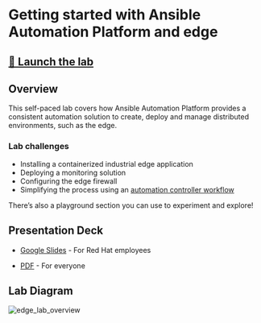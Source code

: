 
# Getting started with Ansible Automation Platform and edge

##  <a href="https://play.instruqt.com/embed/redhat/tracks/getting-started-edge-lab?token=em_VX7rLMJ7-5Hf8WoX" target="_blank">🚀 Launch the lab</a> 

## Overview

This self-paced lab covers how Ansible Automation Platform provides a consistent automation solution to create, deploy and manage distributed environments, such as the edge.

### Lab challenges

* Installing a containerized industrial edge application
* Deploying a monitoring solution
* Configuring the edge firewall
* Simplifying the process using an [automation controller workflow](https://docs.ansible.com/automation-controller/latest/html/userguide/workflows.html)

There’s also a playground section you can use to experiment and explore!

## Presentation Deck

* <a href="https://docs.google.com/presentation/d/1WDw5QjAE74LfZUACrQUgYVRb61FP3zjaqnFwfOJet60/edit?usp=sharing" target="_blank">Google Slides</a> - For Red Hat employees

* <a href="https://github.com/ansible/instruqt/blob/devel/webpages/decks/lab-edge.pdf" target="_blank">PDF</a> - For everyone

## Lab Diagram

![edge_lab_overview](./img/lab-edge-overview.png)
